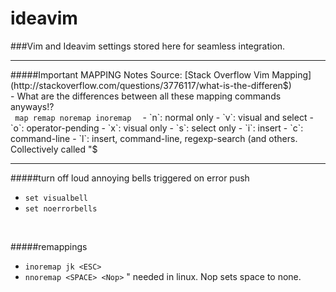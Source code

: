 # ideavim
###Vim and Ideavim settings stored here for seamless integration. 
<hr>
#####Important MAPPING Notes
Source: [Stack Overflow Vim Mapping](http://stackoverflow.com/questions/3776117/what-is-the-differen$)<br>
- What are the differences between all these mapping commands anyways!?<br> <code> map remap noremap inoremap <vnoremap> </code>
-  `n`: normal only
-  `v`: visual and select
-  `o`: operator-pending
-  `x`: visual only
-  `s`: select only
-  `i`: insert
-  `c`: command-line
-  `l`: insert, command-line, regexp-search (and others. Collectively 
called "$ <br>
<hr>


#####turn off loud annoying bells triggered on error push
- `set visualbell` <br>
- `set noerrorbells`<br>
<br>

#####remappings
- `inoremap jk <ESC>`<br>
- `nnoremap <SPACE> <Nop>`  " needed in linux. Nop sets space to none.<br>

